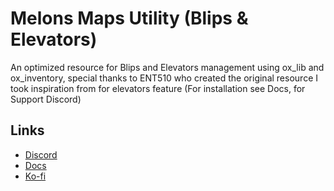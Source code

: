 # Melons Maps Utility (Blips & Elevators)
An optimized resource for Blips and Elevators management using ox_lib and ox_inventory, special thanks to ENT510 who created the original resource I took inspiration from for elevators feature (For installation see Docs, for Support Discord)

## Links
- [Discord](https://discord.gg/RxpNTx2YKZ)
- [Docs](https://melons-development.gitbook.io/melons-development/resources/melons-maps-utility)
- [Ko-fi](https://ko-fi.com/ilmelons)
